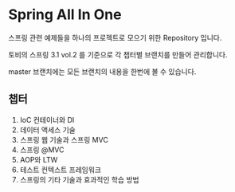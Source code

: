 # Spring All In One

스프링 관련 예제들을 하나의 프로젝트로 모으기 위한 Repository 입니다.

토비의 스프링 3.1 vol.2 를 기준으로 각 챕터별 브랜치를 만들어 관리합니다.

master 브랜치에는 모든 브랜치의 내용을 한번에 볼 수 있습니다.

## 챕터

1. IoC 컨테이너와 DI
2. 데이터 액세스 기술
3. 스프링 웹 기술과 스프링 MVC
4. 스프링 @MVC
5. AOP와 LTW
6. 테스트 컨텍스트 프레임워크
7. 스프링의 기타 기술과 효과적인 학습 방법